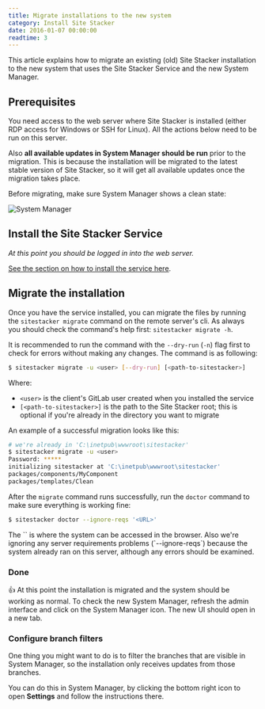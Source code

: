 ```yaml
---
title: Migrate installations to the new system
category: Install Site Stacker
date: 2016-01-07 00:00:00
readtime: 3
---
```


This article explains how to migrate an existing (old) Site Stacker
installation to the new system that uses the Site Stacker Service
and the new System Manager.

## Prerequisites

You need access to the web server where Site Stacker is installed
(either RDP access for Windows or SSH for Linux).
All the actions below need to be run on this server.

Also **all available updates in System Manager should be run** prior to the
migration. This is because the
installation will be migrated to the latest stable version of Site Stacker,
so it will get all available updates once the migration takes place.

Before migrating, make sure System Manager shows a clean state:

![System Manager](https://git.sitestacker.com/sitestacker/docs/uploads/066152ec7f3da827b7eba13b77fc67fa/image.png)

## Install the Site Stacker Service

*At this point you should be logged in into the web server.*

[See the section on how to install the service here](install-on-production#install-the-site-stacker-service).

## Migrate the installation

Once you have the service installed, you can migrate the files by
running the `sitestacker migrate` command on the remote server's cli. As
always you should check the command's help first: `sitestacker migrate -h`.

It is recommended to run the command with the `--dry-run` (`-n`) flag
first to check for errors without making any changes. The command is
as following:

```sh
$ sitestacker migrate -u <user> [--dry-run] [<path-to-sitestacker>]
```

Where:

- `<user>` is the client's GitLab user created when you installed the service
- `[<path-to-sitestacker>]` is the path to the Site Stacker root; this is
optional if you're already in the directory you want to migrate

An example of a successful migration looks like this:

```sh
# we're already in 'C:\inetpub\wwwroot\sitestacker'
$ sitestacker migrate -u <user>
Password: *****
initializing sitestacker at 'C:\inetpub\wwwroot\sitestacker'
packages/components/MyComponent
packages/templates/Clean
```

After the `migrate` command runs successfully, run the `doctor` command to make
sure everything is working fine:

```sh
$ sitestacker doctor --ignore-reqs '<URL>'
```

<note>
The `<URL>` is where the system can be accessed in the browser. Also we're
ignoring any server requirements problems (`--ignore-reqs`) because the
system already ran on this server, although any errors should be examined.
</note>

### Done

:thumbsup: At this point the installation is migrated and the system should be
working as normal. To check the new System Manager, refresh the admin interface
and click on the System Manager icon. The new UI should open in a new tab.

### Configure branch filters

One thing you might want to do is to filter the branches that are visible
in System Manager, so the installation only receives updates from those branches.

You can do this in System Manager, by clicking the bottom right icon to
open **Settings** and follow the instructions there.
